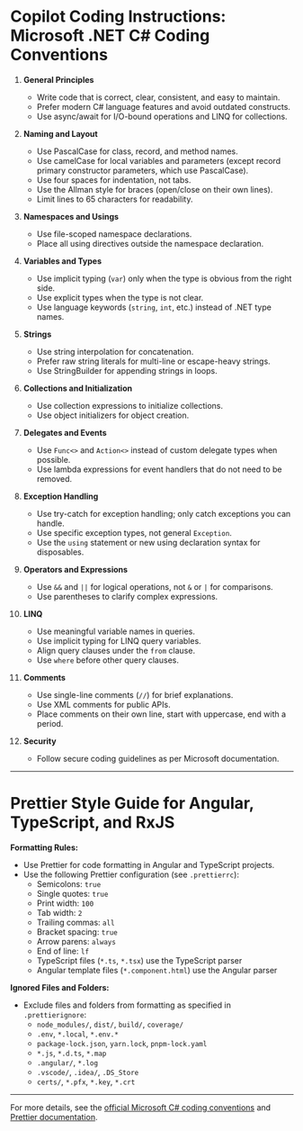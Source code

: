 # Copilot Coding Instructions: Microsoft .NET C# Coding Conventions

1. **General Principles**
    - Write code that is correct, clear, consistent, and easy to maintain.
    - Prefer modern C# language features and avoid outdated constructs.
    - Use async/await for I/O-bound operations and LINQ for collections.

2. **Naming and Layout**
    - Use PascalCase for class, record, and method names.
    - Use camelCase for local variables and parameters (except record primary constructor parameters, which use PascalCase).
    - Use four spaces for indentation, not tabs.
    - Use the Allman style for braces (open/close on their own lines).
    - Limit lines to 65 characters for readability.

3. **Namespaces and Usings**
    - Use file-scoped namespace declarations.
    - Place all using directives outside the namespace declaration.

4. **Variables and Types**
    - Use implicit typing (`var`) only when the type is obvious from the right side.
    - Use explicit types when the type is not clear.
    - Use language keywords (`string`, `int`, etc.) instead of .NET type names.

5. **Strings**
    - Use string interpolation for concatenation.
    - Prefer raw string literals for multi-line or escape-heavy strings.
    - Use StringBuilder for appending strings in loops.

6. **Collections and Initialization**
    - Use collection expressions to initialize collections.
    - Use object initializers for object creation.

7. **Delegates and Events**
    - Use `Func<>` and `Action<>` instead of custom delegate types when possible.
    - Use lambda expressions for event handlers that do not need to be removed.

8. **Exception Handling**
    - Use try-catch for exception handling; only catch exceptions you can handle.
    - Use specific exception types, not general `Exception`.
    - Use the `using` statement or new using declaration syntax for disposables.

9. **Operators and Expressions**
    - Use `&&` and `||` for logical operations, not `&` or `|` for comparisons.
    - Use parentheses to clarify complex expressions.

10. **LINQ**
    - Use meaningful variable names in queries.
    - Use implicit typing for LINQ query variables.
    - Align query clauses under the `from` clause.
    - Use `where` before other query clauses.

11. **Comments**
    - Use single-line comments (`//`) for brief explanations.
    - Use XML comments for public APIs.
    - Place comments on their own line, start with uppercase, end with a period.

12. **Security**
    - Follow secure coding guidelines as per Microsoft documentation.

---

# Prettier Style Guide for Angular, TypeScript, and RxJS

**Formatting Rules:**
- Use Prettier for code formatting in Angular and TypeScript projects.
- Use the following Prettier configuration (see `.prettierrc`):
    - Semicolons: `true`
    - Single quotes: `true`
    - Print width: `100`
    - Tab width: `2`
    - Trailing commas: `all`
    - Bracket spacing: `true`
    - Arrow parens: `always`
    - End of line: `lf`
    - TypeScript files (`*.ts`, `*.tsx`) use the TypeScript parser
    - Angular template files (`*.component.html`) use the Angular parser

**Ignored Files and Folders:**
- Exclude files and folders from formatting as specified in `.prettierignore`:
    - `node_modules/`, `dist/`, `build/`, `coverage/`
    - `.env`, `*.local`, `*.env.*`
    - `package-lock.json`, `yarn.lock`, `pnpm-lock.yaml`
    - `*.js`, `*.d.ts`, `*.map`
    - `.angular/`, `*.log`
    - `.vscode/`, `.idea/`, `.DS_Store`
    - `certs/`, `*.pfx`, `*.key`, `*.crt`

---

For more details, see the [official Microsoft C# coding conventions](https://learn.microsoft.com/en-us/dotnet/csharp/fundamentals/coding-style/coding-conventions) and [Prettier documentation](https://prettier.io/docs/en/options.html).
